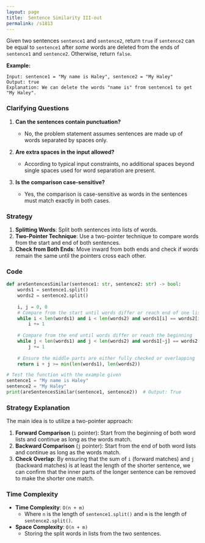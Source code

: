 ```yaml
---
layout: page
title:  Sentence Similarity III-out
permalink: /s1813
---
```


Given two sentences `sentence1` and `sentence2`, return `true` if `sentence2` can be equal to `sentence1` after *some* words are deleted from the ends of `sentence1` and `sentence2`. Otherwise, return `false`.

**Example:**
```
Input: sentence1 = "My name is Haley", sentence2 = "My Haley"
Output: true
Explanation: We can delete the words "name is" from sentence1 to get "My Haley".
```

### Clarifying Questions
1. **Can the sentences contain punctuation?**
   - No, the problem statement assumes sentences are made up of words separated by spaces only.
   
2. **Are extra spaces in the input allowed?**
   - According to typical input constraints, no additional spaces beyond single spaces used for word separation are present.

3. **Is the comparison case-sensitive?**
   - Yes, the comparison is case-sensitive as words in the sentences must match exactly in both cases.

### Strategy

1. **Splitting Words**: Split both sentences into lists of words.
2. **Two-Pointer Technique**: Use a two-pointer technique to compare words from the start and end of both sentences.
3. **Check from Both Ends**: Move inward from both ends and check if words remain the same until the pointers cross each other.

### Code

```python
def areSentencesSimilar(sentence1: str, sentence2: str) -> bool:
    words1 = sentence1.split()
    words2 = sentence2.split()
    
    i, j = 0, 0
    # Compare from the start until words differ or reach end of one list
    while i < len(words1) and i < len(words2) and words1[i] == words2[i]:
        i += 1
    
    # Compare from the end until words differ or reach the beginning
    while j < len(words1) and j < len(words2) and words1[~j] == words2[~j]:
        j += 1
    
    # Ensure the middle parts are either fully checked or overlapping
    return i + j >= min(len(words1), len(words2))

# Test the function with the example given
sentence1 = "My name is Haley"
sentence2 = "My Haley"
print(areSentencesSimilar(sentence1, sentence2))  # Output: True
```

### Strategy Explanation

The main idea is to utilize a two-pointer approach:
1. **Forward Comparison** (`i` pointer): Start from the beginning of both word lists and continue as long as the words match.
2. **Backward Comparison** (`j` pointer): Start from the end of both word lists and continue as long as the words match.
3. **Check Overlap**: By ensuring that the sum of `i` (forward matches) and `j` (backward matches) is at least the length of the shorter sentence, we can confirm that the inner parts of the longer sentence can be removed to make the shorter one match.

### Time Complexity

- **Time Complexity**: `O(n + m)`
  - Where `n` is the length of `sentence1.split()` and `m` is the length of `sentence2.split()`.
- **Space Complexity**: `O(n + m)`
  - Storing the split words in lists from the two sentences.